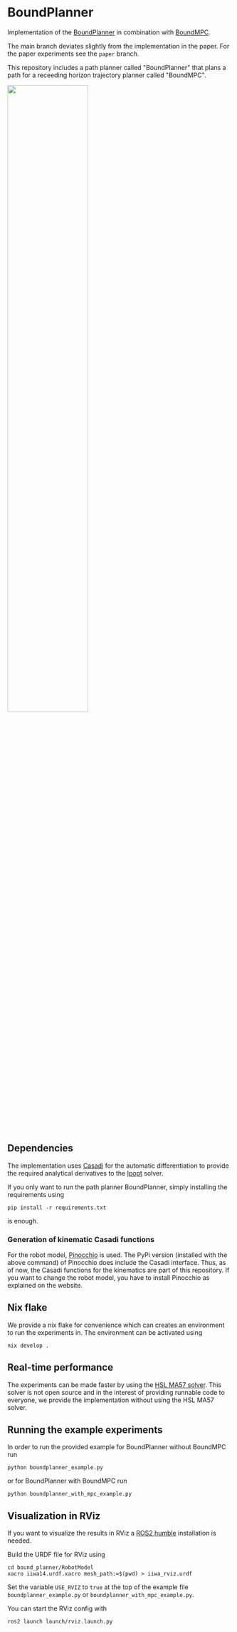 # BoundPlanner

Implementation of the [BoundPlanner](https://ieeexplore.ieee.org/document/10950074) in combination with [BoundMPC](https://journals.sagepub.com/doi/10.1177/02783649241309354).

The main branch deviates slightly from the implementation in the paper. For the paper experiments see the `paper` branch.

This repository includes a path planner called "BoundPlanner" that plans a path for a receeding horizon trajectory planner called "BoundMPC".

<img src="img/schematic_robot.png" width=60% height=60%>

## Dependencies

The implementation uses [Casadi](https://web.casadi.org/) for the
automatic differentiation to provide the required analytical derivatives to the
[Ipopt](https://coin-or.github.io/Ipopt/) solver.

If you only want to run the path planner BoundPlanner, simply installing the requirements using

```
pip install -r requirements.txt
```

is enough.

### Generation of kinematic Casadi functions

For the robot model, [Pinocchio](https://stack-of-tasks.github.io/pinocchio/download.html) is used. The PyPi version (installed with the above command) of Pinocchio does include the Casadi interface. Thus, as of now, the Casadi functions for the kinematics are part of this repository. If you want to change the robot model, you have to install Pinocchio as explained on the website.

## Nix flake

We provide a nix flake for convenience which can creates an environment to run the experiments in.
The environment can be activated using

```
nix develop .
```

## Real-time performance

The experiments can be made faster by using the [HSL MA57
solver](https://www.hsl.rl.ac.uk/catalogue/hsl_ma57.html).
This solver is not open source and in the interest of providing runnable code to
everyone, we provide the implementation without using the HSL MA57 solver.

## Running the example experiments

In order to run the provided example for BoundPlanner without BoundMPC run

```
python boundplanner_example.py
```

or for BoundPlanner with BoundMPC run

```
python boundplanner_with_mpc_example.py
```

## Visualization in RViz

If you want to visualize the results in RViz a [ROS2 humble](https://docs.ros.org/en/humble/index.html) installation is needed.

Build the URDF file for RViz using

```
cd bound_planner/RobotModel
xacro iiwa14.urdf.xacro mesh_path:=$(pwd) > iiwa_rviz.urdf
```

Set the variable `USE_RVIZ` to `true` at the top of the example file `boundplanner_example.py` or `boundplanner_with_mpc_example.py`.

You can start the RViz config with
```
ros2 launch launch/rviz.launch.py
```
